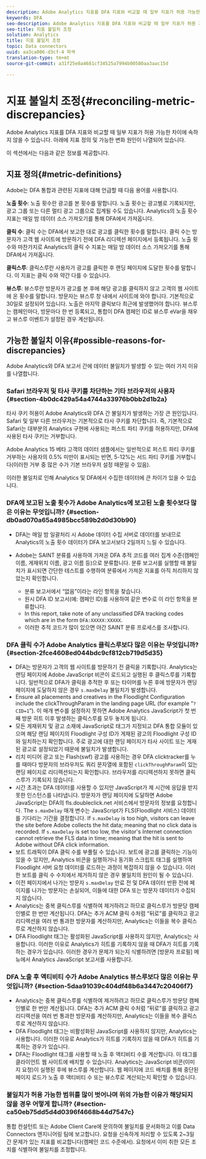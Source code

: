 ```yaml
---
description: Adobe Analytics 지표를 DFA 지표와 비교할 때 일부 지표가 허용 가능한 차이에 속하지 않을 수 있습니다. 아래에 지표 정의 및 가능한 변화 원인이 나열되어 있습니다.
keywords: DFA
seo-description: Adobe Analytics 지표를 DFA 지표와 비교할 때 일부 지표가 허용 가능한 차이에 속하지 않을 수 있습니다. 아래에 지표 정의 및 가능한 변화 원인이 나열되어 있습니다.
seo-title: 지표 불일치 조정
solution: Analytics
title: 지표 불일치 조정
topic: Data connectors
uuid: aa3ca006-d3cf-4 파섹
translation-type: tm+mt
source-git-commit: a31f25e8a4681cf34525a7994b00580aa3aac15d

---
```



# 지표 불일치 조정{#reconciling-metric-discrepancies}

Adobe Analytics 지표를 DFA 지표와 비교할 때 일부 지표가 허용 가능한 차이에 속하지 않을 수 있습니다. 아래에 지표 정의 및 가능한 변화 원인이 나열되어 있습니다.

이 섹션에서는 다음과 같은 정보를 제공합니다.

## 지표 정의{#metric-definitions}

Adobe는 DFA 통합과 관련된 지표에 대해 언급할 때 다음 용어를 사용합니다.

**노출 횟수**: 노출 횟수란 광고를 본 횟수를 말합니다. 노출 횟수는 광고별로 기록되지만, 광고 그룹 또는 다른 멀티 광고 그룹으로 집계될 수도 있습니다. Analytics의 노출 횟수 지표는 매일 밤 데이터 소스 가져오기를 통해 DFA에서 가져옵니다.

**클릭 수**: 클릭 수는 DFA에서 보고한 대로 광고를 클릭한 횟수를 말합니다. 클릭 수는 방문자가 고객 웹 사이트에 방문하기 전에 DFA 리디렉션 페이지에서 등록됩니다. 노출 횟수와 마찬가지로 Analytics의 클릭 수 지표는 매일 밤 데이터 소스 가져오기를 통해 DFA에서 가져옵니다.

**클릭스루**: 클릭스루란 사용자가 광고를 클릭한 후 랜딩 페이지에 도달한 횟수를 말합니다. 이 지표는 클릭 수와 약간 다를 수 있습니다.

**뷰스루**: 뷰스루란 방문자가 광고를 본 후에 해당 광고를 클릭하지 않고 고객의 웹 사이트에 온 횟수를 말합니다. 방문자는 뷰스루 창 내에서 사이트에 와야 합니다. 기본적으로 30일로 설정되어 있습니다. 노출은 마지막 클릭보다 최근에 발생했어야 합니다. 뷰스루는 캠페인마다, 방문마다 한 번 등록되고, 통합이 DFA 캠페인 ID로 뷰스루 eVar을 채우고 뷰스루 이벤트가 설정된 경우 계산됩니다.

## 가능한 불일치 이유{#possible-reasons-for-discrepancies}

Adobe Analytics와 DFA 보고서 간에 데이터 불일치가 발생할 수 있는 여러 가지 이유를 나열합니다.

### Safari 브라우저 및 타사 쿠키를 차단하는 기타 브라우저의 사용자 {#section-4b0dc429a54a4744a33976b0bb2d1b2a}

타사 쿠키 허용이 Adobe Analytics와 DFA 간 불일치가 발생하는 가장 큰 원인입니다. Safari 및 일부 다른 브라우저는 기본적으로 타사 쿠키를 차단합니다. 즉, 기본적으로 Safari는 대부분의 Analytics 구현에 사용되는 퍼스트 파티 쿠키를 허용하지만, DFA에 사용된 타사 쿠키는 거부합니다.

Adobe Analytics 15 베타 고객의 데이터 샘플에서는 일반적으로 퍼스트 파티 쿠키를 거부하는 사용자의 0.5% 미만이 표시되는 반면, 5-12%는 서드 파티 쿠키를 거부합니다(이러한 거부 중 많은 수가 기본 브라우저 설정 때문일 수 있음).

이러한 불일치로 인해 Analytics 및 DFA에서 수집한 데이터에 큰 차이가 있을 수 있습니다.

### DFA에 보고된 노출 횟수가 Adobe Analytics에 보고된 노출 횟수보다 많은 이유는 무엇입니까? {#section-db0ad070a65a4985bcc589b2d0d30b90}

* DFA는 매일 밤 일괄처리 시 Adobe 데이터 수집 서버로 데이터를 보내므로 Analytics의 노출 횟수 데이터가 DFA 보고서보다 2일까지 느릴 수 있습니다.
* Adobe는 SAINT 분류를 사용하여 가져온 DFA 추적 코드를 여러 집계 수준(캠페인 이름, 게재위치 이름, 광고 이름 등)으로 분류합니다. 분류 보고서를 실행할 때 불일치가 표시되면 간단한 테스트를 수행하여 분류에서 가져온 지표를 아직 처리하지 않았는지 확인합니다.

   * 분류 보고서에서 “없음”이라는 라인 항목을 찾습니다.
   * 원시 DFA ID 보고서(예: 캠페인 ID)를 사용하여 같은 변수로 이 라인 항목을 분류합니다.
   * In this report, take note of any unclassified DFA tracking codes which are in the form `DFA:XXXXX:XXXXX`.
   * 이러한 추적 코드가 많이 있으면 야간 SAINT 분류 프로세스를 조사합니다.

### DFA 클릭 수가 Adobe Analytics 클릭스루보다 많은 이유는 무엇입니까? {#section-2fce4608ed044bdc9cf812cb719d5d35}

* DFA는 방문자가 고객의 웹 사이트를 방문하기 전 클릭을 기록합니다. Analytics는 랜딩 페이지에 Adobe JavaScript 비콘이 로드되고 실행된 후 클릭스루를 기록합니다. 일반적으로 DFA가 클릭을 추적한 후 또는 타이머를 누른 후에 방문자가 랜딩 페이지에 도달하지 않은 경우 `s.maxDelay` 불일치가 발생합니다.
* Ensure all placements and creatives in the Floodlight Configuration include the clickThroughParam in the landing page URL (for example “`?CID=1`”). 이 매개 변수를 설정하지 못하면 Adobe Analytics JavaScript가 첫 번째 방문 히트 이후 발생하는 클릭스루를 모두 놓치게 됩니다.
* 모든 게재위치 및 광고 소재에 JavaScript로 태그가 지정되고 DFA 통합 모듈이 있으며 해당 랜딩 페이지의 Floodlight 구성 ID가 게재된 광고의 Floodlight 구성 ID와 일치하는지 확인합니다. 주로 광고에 대한 랜딩 페이지가 타사 사이트 또는 게재된 광고로 설정되었기 때문에 불일치가 발생합니다.
* 리치 미디어 광고 또는 Flash(swf) 광고를 사용하는 경우 DFA clicktracker를 누를 때마다 방문자의 브라우저도 쿼리 문자열에 포함된 `clickThroughParam`이 있는 랜딩 페이지로 리디렉션되는지 확인합니다. 브라우저를 리디렉션하지 못하면 클릭스루가 기록되지 않습니다.
* 시간 초과는 DFA 데이터를 사용할 수 있지만 JavaScript가 제 시간에 응답을 받지 못한 인스턴스를 나타냅니다. 방문자가 랜딩 페이지에 도달하면 Adobe JavaScript는 DFA의 fls.doubleclick.net 서비스에서 방문자의 정보를 요청합니다. The `s.maxDelay` 매개 변수는 JavaScript가 FLS(Floodlight 서비스) 데이터를 기다리는 기간을 결정합니다. If `s.maxDelay` is too high, visitors can leave the site before Adobe collects the hit data; meaning that no click data is recorded. If `s.maxDelay` is set too low, the visitor's Internet connection cannot retrieve the FLS data in time; meaning that the hit is sent to Adobe without DFA click information.
* 보트 트래픽이 DFA 클릭 수를 부풀릴 수 있습니다. 보트에 광고를 클릭하는 기능이 있을 수 있지만, Analytics 비콘을 실행하거나 동기화 스크립트 태그를 실행하여 Floodlight 서버 요청 데이터를 로드하는 과정이 복잡하지 않을 수 있습니다. 이러한 보트를 클릭 수 수치에서 제거하지 않은 경우 불일치의 원인이 될 수 있습니다.
* 이전 페이지에서 나가는 방문자 `s.maxDelay` 만료 전 및 DFA 데이터 반환 전에 페이지를 나가는 방문자는 손실되어, 이들에 대한 DFA 또는 방문자 데이터가 수집되지 않습니다.
* Analytics는 중복 클릭스루를 식별하여 제거하려고 하므로 클릭스루가 방문당 캠페인별로 한 번만 계산됩니다. DFA는 추가 ACM 클릭 수처럼 “뒤로”를 클릭하고 광고 리디렉션을 여러 번 통과한 방문자를 계산하지만, Analytics는 이들을 복수 클릭스루로 계산하지 않습니다.
* DFA Floodlight 태그는 활성화된 JavaScript를 사용하지 않지만, Analytics는 사용합니다. 이러한 이유로 Analytics가 히트를 기록하지 않을 때 DFA가 히트를 기록하는 경우가 있습니다. 이러한 경우가 문제가 되는지 식별하려면 [방문자 프로필] 메뉴에서 Analytics JavaScript 보고서를 사용합니다.

### DFA 노출 후 액티비티 수가 Adobe Analytics 뷰스루보다 많은 이유는 무엇입니까? {#section-5daa91039c404df48b6a3447c20406f7}

* Analytics는 중복 클릭스루를 식별하여 제거하려고 하므로 클릭스루가 방문당 캠페인별로 한 번만 계산됩니다. DFA는 추가 ACM 클릭 수처럼 “뒤로”를 클릭하고 광고 리디렉션을 여러 번 통과한 방문자를 계산하지만, Analytics는 이들을 복수 클릭스루로 계산하지 않습니다.
* DFA Floodlight 태그는 비활성화된 JavaScript를 사용하지 않지만, Analytics는 사용합니다. 이러한 이유로 Analytics가 히트를 기록하지 않을 때 DFA가 히트를 기록하는 경우가 있습니다. 
* DFA는 Floodlight 태그를 사용할 때 노출 후 액티비티 수를 계산합니다. 이 태그를 클라이언트 웹 사이트에 배치할 수 있습니다. Analytics는 JavaScript 비콘(이미지 요청)이 실행된 후에 뷰스루를 계산합니다. 웹 페이지에 코드 배치를 통해 중단된 페이지 로드가 노출 후 액티비티 수 또는 뷰스루로 계산되는지 확인할 수 있습니다.

### 불일치가 허용 가능한 범위를 많이 벗어나며 위의 가능한 이유가 해당되지 않을 경우 어떻게 합니까? {#section-ca50eb75dd5d4d0396f4668b44d7547c}

통합 컨설턴트 또는 Adobe Client Care에 문의하여 불일치를 문서화하고 이를 Data Connectors 엔지니어링 팀에 보고합니다. 요청을 신속하게 처리할 수 있도록 2~3일 간 문제가 있는 지표를 비교합니다(캠페인 코드 수준에서). 요청에서 이미 취한 모든 조치를 식별하여 불일치를 조정합니다.
